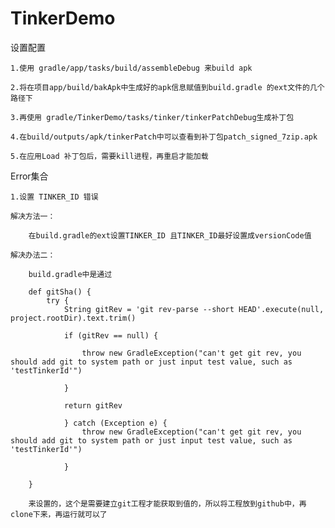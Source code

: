 # TinkerDemo

设置配置

	1.使用 gradle/app/tasks/build/assembleDebug 来build apk

	2.将在项目app/build/bakApk中生成好的apk信息赋值到build.gradle 的ext文件的几个路径下

	3.再使用 gradle/TinkerDemo/tasks/tinker/tinkerPatchDebug生成补丁包

	4.在build/outputs/apk/tinkerPatch中可以查看到补丁包patch_signed_7zip.apk

	5.在应用Load 补丁包后，需要kill进程，再重启才能加载


Error集合

	1.设置 TINKER_ID 错误

	解决方法一：

		在build.gradle的ext设置TINKER_ID 且TINKER_ID最好设置成versionCode值

	解决办法二：

		build.gradle中是通过

		def gitSha() {
			try {
				String gitRev = 'git rev-parse --short HEAD'.execute(null, project.rootDir).text.trim()

				if (gitRev == null) {

					throw new GradleException("can't get git rev, you should add git to system path or just input test value, such as 'testTinkerId'")

				}

				return gitRev

				} catch (Exception e) {
					throw new GradleException("can't get git rev, you should add git to system path or just input test value, such as 'testTinkerId'")

				}

		}

		来设置的，这个是需要建立git工程才能获取到值的，所以将工程放到github中，再clone下来，再运行就可以了

